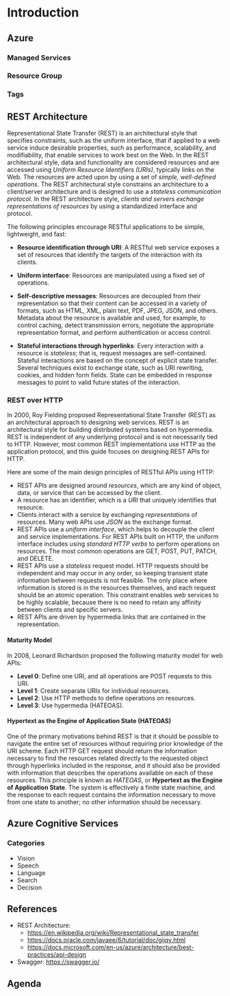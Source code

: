 # Introduction

## Azure

### Managed Services
### Resource Group
### Tags

## REST Architecture

Representational State Transfer (REST) is an architectural style that specifies constraints, such as the uniform interface, that if applied to a web service induce desirable properties, such as performance, scalability, and modifiability, that enable services to work best on the Web.
In the REST architectural style, data and functionality are considered resources and are accessed using *Uniform Resource Identifiers (URIs)*, typically links on the Web.
The resources are acted upon by using a set of *simple, well-defined operations*.
The REST architectural style constrains an architecture to a client/server architecture and is designed to use a *stateless communication protocol*.
In the REST architecture style, *clients and servers exchange representations of resources* by using a standardized interface and protocol.

The following principles encourage RESTful applications to be simple, lightweight, and fast:

- **Resource identification through URI**: A RESTful web service exposes a set of resources that identify the targets of the interaction with its clients.

- **Uniform interface**: Resources are manipulated using a fixed set of operations.

- **Self-descriptive messages**: Resources are decoupled from their representation so that their content can be accessed in a variety of formats, such as HTML, XML, plain text, PDF, JPEG, JSON, and others. Metadata about the resource is available and used, for example, to control caching, detect transmission errors, negotiate the appropriate representation format, and perform authentication or access control.

- **Stateful interactions through hyperlinks**: Every interaction with a resource is *stateless*; that is, request messages are self-contained. Stateful interactions are based on the concept of explicit state transfer. Several techniques exist to exchange state, such as URI rewriting, cookies, and hidden form fields. State can be embedded in response messages to point to valid future states of the interaction.

### REST over HTTP

In 2000, Roy Fielding proposed Representational State Transfer (REST) as an architectural approach to designing web services.
REST is an architectural style for building distributed systems based on hypermedia. 
REST is independent of any underlying protocol and is not necessarily tied to HTTP.
However, most common REST implementations use HTTP as the application protocol, and this guide focuses on designing REST APIs for HTTP.

Here are some of the main design principles of RESTful APIs using HTTP:

- REST APIs are designed around *resources*, which are any kind of object, data, or service that can be accessed by the client.
- A resource has an identifier, which is a *URI* that uniquely identifies that resource.
- Clients interact with a service by exchanging *representations* of resources. Many web APIs use *JSON* as the exchange format.
- REST APIs use a *uniform interface*, which helps to decouple the client and service implementations. For REST APIs built on HTTP, the uniform interface includes using *standard HTTP verbs* to perform operations on resources. The most common operations are GET, POST, PUT, PATCH, and DELETE.
- REST APIs use a *stateless* request model. HTTP requests should be independent and may occur in any order, so keeping transient state information between requests is not feasible. The only place where information is stored is in the resources themselves, and each request should be an atomic operation. This constraint enables web services to be highly scalable, because there is no need to retain any affinity between clients and specific servers.
- REST APIs are driven by hypermedia links that are contained in the representation.

#### Maturity Model

In 2008, Leonard Richardson proposed the following maturity model for web APIs:

- **Level 0**: Define one URI, and all operations are POST requests to this URI.
- **Level 1**: Create separate URIs for individual resources.
- **Level 2**: Use HTTP methods to define operations on resources.
- **Level 3**: Use hypermedia (HATEOAS).

#### Hypertext as the Engine of Application State (HATEOAS)

One of the primary motivations behind REST is that it should be possible to navigate the entire set of resources without requiring prior knowledge of the URI scheme.
Each HTTP GET request should return the information necessary to find the resources related directly to the requested object through hyperlinks included in the response, and it should also be provided with information that describes the operations available on each of these resources.
This principle is known as *HATEOAS*, or **Hypertext as the Engine of Application State**.
The system is effectively a finite state machine, and the response to each request contains the information necessary to move from one state to another; no other information should be necessary.

## Azure Cognitive Services

### Categories
- Vision
- Speech
- Language
- Search
- Decision

## References

- REST Architecture:
  - https://en.wikipedia.org/wiki/Representational_state_transfer
  - https://docs.oracle.com/javaee/6/tutorial/doc/gijqy.html
  - https://docs.microsoft.com/en-us/azure/architecture/best-practices/api-design
- Swagger: https://swagger.io/

## Agenda